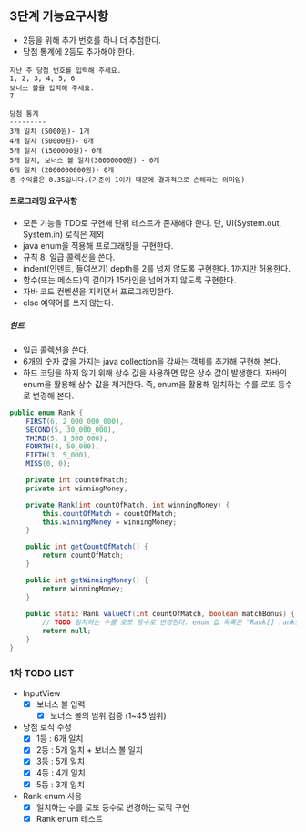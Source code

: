## 3단계 기능요구사항
- 2등을 위해 추가 번호를 하나 더 추첨한다.
- 당첨 통계에 2등도 추가해야 한다.

```
지난 주 당첨 번호를 입력해 주세요.
1, 2, 3, 4, 5, 6
보너스 볼을 입력해 주세요.
7

당첨 통계
---------
3개 일치 (5000원)- 1개
4개 일치 (50000원)- 0개
5개 일치 (1500000원)- 0개
5개 일치, 보너스 볼 일치(30000000원) - 0개
6개 일치 (2000000000원)- 0개
총 수익률은 0.35입니다.(기준이 1이기 때문에 결과적으로 손해라는 의미임)
```

#### 프로그래밍 요구사항
- 모든 기능을 TDD로 구현해 단위 테스트가 존재해야 한다. 단, UI(System.out, System.in) 로직은 제외
- java enum을 적용해 프로그래밍을 구현한다.
- 규칙 8: 일급 콜렉션을 쓴다.
- indent(인덴트, 들여쓰기) depth를 2를 넘지 않도록 구현한다. 1까지만 허용한다.
- 함수(또는 메소드)의 길이가 15라인을 넘어가지 않도록 구현한다.
- 자바 코드 컨벤션을 지키면서 프로그래밍한다.
- else 예약어를 쓰지 않는다.

##### 힌트
- 일급 콜렉션을 쓴다.
- 6개의 숫자 값을 가지는 java collection을 감싸는 객체를 추가해 구현해 본다.
- 하드 코딩을 하지 않기 위해 상수 값을 사용하면 많은 상수 값이 발생한다. 자바의 enum을 활용해 상수 값을 제거한다. 즉, enum을 활용해 일치하는 수를 로또 등수로 변경해 본다.

```java
public enum Rank {
    FIRST(6, 2_000_000_000),
    SECOND(5, 30_000_000),
    THIRD(5, 1_500_000),
    FOURTH(4, 50_000),
    FIFTH(3, 5_000),
    MISS(0, 0);

    private int countOfMatch;
    private int winningMoney;

    private Rank(int countOfMatch, int winningMoney) {
        this.countOfMatch = countOfMatch;
        this.winningMoney = winningMoney;
    }

    public int getCountOfMatch() {
        return countOfMatch;
    }

    public int getWinningMoney() {
        return winningMoney;
    }
		
    public static Rank valueOf(int countOfMatch, boolean matchBonus) {
        // TODO 일치하는 수를 로또 등수로 변경한다. enum 값 목록은 "Rank[] ranks = values();"와 같이 가져올 수 있다.
        return null;
    }
}
```

### 1차 TODO LIST
- InputView
    - [x] 보너스 볼 입력
        - [x] 보너스 볼의 범위 검증 (1~45 범위)
- 당첨 로직 수정
    - [x] 1등 : 6개 일치
    - [x] 2등 : 5개 일치 + 보너스 볼 일치
    - [x] 3등 : 5개 일치
    - [x] 4등 : 4개 일치
    - [x] 5등 : 3개 일치
- Rank enum 사용
    - [x] 일치하는 수를 로또 등수로 변경하는 로직 구현
    - [x] Rank enum 테스트
